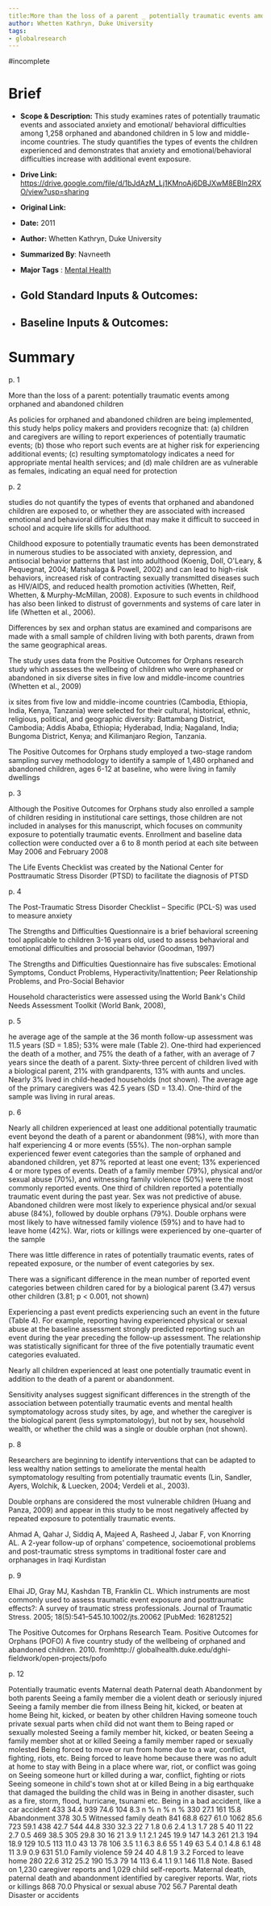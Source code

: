 ```yaml
---
title:More than the loss of a parent _ potentially traumatic events among orphaned and abandoned children
author: Whetten Kathryn, Duke University
tags:
- globalresearch
---
```

#incomplete 
# Brief
-   **Scope & Description:** This study examines rates of potentially traumatic events and associated anxiety and emotional/ behavioral difficulties among 1,258 orphaned and abandoned children in 5 low and middle-income countries. The study quantifies the types of events the children experienced and demonstrates that anxiety and emotional/behavioral difficulties increase with additional event exposure.
-   **Drive Link:** https://drive.google.com/file/d/1bJdAzM_Lj1KMnoAj6DBJXwM8EBIn2RXO/view?usp=sharing
-   **Original Link:** 
-   **Date:** 2011
-   **Author:** Whetten Kathryn, Duke University
-   **Summarized By**: Navneeth
-   **Major Tags** : [Mental Health](Roll%20Ups/Mental%20Health/Mental%20Health.md)
-  **Gold Standard Inputs & Outcomes:** 
	- 
	    
-   **Baseline Inputs & Outcomes:**  
	- 
	    

# Summary

p. 1

More than the loss of a parent: potentially traumatic events among orphaned and abandoned children

 As policies for orphaned and abandoned children are being implemented, this study helps policy makers and providers recognize that: (a) children and caregivers are willing to report experiences of potentially traumatic events; (b) those who report such events are at higher risk for experiencing additional events; (c) resulting symptomatology indicates a need for appropriate mental health services; and (d) male children are as vulnerable as females, indicating an equal need for protection

p. 2

studies do not quantify the types of events that orphaned and abandoned children are exposed to, or whether they are associated with increased emotional and behavioral difficulties that may make it difficult to succeed in school and acquire life skills for adulthood.

Childhood exposure to potentially traumatic events has been demonstrated in numerous studies to be associated with anxiety, depression, and antisocial behavior patterns that last into adulthood (Koenig, Doll, O'Leary, &amp; Pequegnat, 2004; Matshalaga &amp; Powell, 2002) and can lead to high-risk behaviors, increased risk of contracting sexually transmitted diseases such as HIV/AIDS, and reduced health promotion activities (Whetten, Reif, Whetten, &amp; Murphy-McMillan, 2008). Exposure to such events in childhood has also been linked to distrust of governments and systems of care later in life (Whetten et al., 2006).

Differences by sex and orphan status are examined and comparisons are made with a small sample of children living with both parents, drawn from the same geographical areas.

The study uses data from the Positive Outcomes for Orphans research study which assesses the wellbeing of children who were orphaned or abandoned in six diverse sites in five low and middle-income countries (Whetten et al., 2009)

ix sites from five low and middle-income countries (Cambodia, Ethiopia, India, Kenya, Tanzania) were selected for their cultural, historical, ethnic, religious, political, and geographic diversity: Battambang District, Cambodia; Addis Ababa, Ethiopia; Hyderabad, India; Nagaland, India; Bungoma District, Kenya; and Kilimanjaro Region, Tanzania.

The Positive Outcomes for Orphans study employed a two-stage random sampling survey methodology to identify a sample of 1,480 orphaned and abandoned children, ages 6-12 at baseline, who were living in family dwellings

p. 3

Although the Positive Outcomes for Orphans study also enrolled a sample of children residing in institutional care settings, those children are not included in analyses for this manuscript, which focuses on community exposure to potentially traumatic events. Enrollment and baseline data collection were conducted over a 6 to 8 month period at each site between May 2006 and February 2008

The Life Events Checklist was created by the National Center for Posttraumatic Stress Disorder (PTSD) to facilitate the diagnosis of PTSD

p. 4

The Post-Traumatic Stress Disorder Checklist – Specific (PCL-S) was used to measure anxiety

The Strengths and Difficulties Questionnaire is a brief behavioral screening tool applicable to children 3-16 years old, used to assess behavioral and emotional difficulties and prosocial behavior (Goodman, 1997)

The Strengths and Difficulties Questionnaire has five subscales: Emotional Symptoms, Conduct Problems, Hyperactivity/Inattention; Peer Relationship Problems, and Pro-Social Behavior

Household characteristics were assessed using the World Bank's Child Needs Assessment Toolkit (World Bank, 2008),

p. 5

he average age of the sample at the 36 month follow-up assessment was 11.5 years (SD = 1.85); 53% were male (Table 2). One-third had experienced the death of a mother, and 75% the death of a father, with an average of 7 years since the death of a parent. Sixty-three percent of children lived with a biological parent, 21% with grandparents, 13% with aunts and uncles. Nearly 3% lived in child-headed households (not shown). The average age of the primary caregivers was 42.5 years (SD = 13.4). One-third of the sample was living in rural areas.

p. 6

Nearly all children experienced at least one additional potentially traumatic event beyond the death of a parent or abandonment (98%), with more than half experiencing 4 or more events (55%). The non-orphan sample experienced fewer event categories than the sample of orphaned and abandoned children, yet 87% reported at least one event; 13% experienced 4 or more types of events. Death of a family member (79%), physical and/or sexual abuse (70%), and witnessing family violence (50%) were the most commonly reported events. One third of children reported a potentially traumatic event during the past year. Sex was not predictive of abuse. Abandoned children were most likely to experience physical and/or sexual abuse (84%), followed by double orphans (79%). Double orphans were most likely to have witnessed family violence (59%) and to have had to leave home (42%). War, riots or killings were experienced by one-quarter of the sample

There was little difference in rates of potentially traumatic events, rates of repeated exposure, or the number of event categories by sex.

There was a significant difference in the mean number of reported event categories between children cared for by a biological parent (3.47) versus other children (3.81; p &lt; 0.001, not shown)

Experiencing a past event predicts experiencing such an event in the future (Table 4). For example, reporting having experienced physical or sexual abuse at the baseline assessment strongly predicted reporting such an event during the year preceding the follow-up assessment. The relationship was statistically significant for three of the five potentially traumatic event categories evaluated.

Nearly all children experienced at least one potentially traumatic event in addition to the death of a parent or abandonment.

Sensitivity analyses suggest significant differences in the strength of the association between potentially traumatic events and mental health symptomatology across study sites, by age, and whether the caregiver is the biological parent (less symptomatology), but not by sex, household wealth, or whether the child was a single or double orphan (not shown).

p. 8

Researchers are beginning to identify interventions that can be adapted to less wealthy nation settings to ameliorate the mental health symptomatology resulting from potentially traumatic events (Lin, Sandler, Ayers, Wolchik, &amp; Luecken, 2004; Verdeli et al., 2003).

Double orphans are considered the most vulnerable children (Huang and Panza, 2009) and appear in this study to be most negatively affected by repeated exposure to potentially traumatic events.

Ahmad A, Qahar J, Siddiq A, Majeed A, Rasheed J, Jabar F, von Knorring AL. A 2-year follow-up of orphans' competence, socioemotional problems and post-traumatic stress symptoms in traditional foster care and orphanages in Iraqi Kurdistan

p. 9

Elhai JD, Gray MJ, Kashdan TB, Franklin CL. Which instruments are most commonly used to assess traumatic event exposure and posttraumatic effects?: A survey of traumatic stress professionals. Journal of Traumatic Stress. 2005; 18(5):541–545.10.1002/jts.20062 [PubMed: 16281252]

The Positive Outcomes for Orphans Research Team. Positive Outcomes for Orphans (POFO) A five country study of the wellbeing of orphaned and abandoned children. 2010. fromhttp:// globalhealth.duke.edu/dghi-fieldwork/open-projects/pofo

p. 12

Potentially traumatic events Maternal death Paternal death Abandonment by both parents Seeing a family member die a violent death or seriously injured Seeing a family member die from illness Being hit, kicked, or beaten at home Being hit, kicked, or beaten by other children Having someone touch private sexual parts when child did not want them to Being raped or sexually molested Seeing a family member hit, kicked, or beaten Seeing a family member shot at or killed Seeing a family member raped or sexually molested Being forced to move or run from home due to a war, conflict, fighting, riots, etc. Being forced to leave home because there was no adult at home to stay with Being in a place where war, riot, or conflict was going on Seeing someone hurt or killed during a war, conflict, fighting or riots Seeing someone in child's town shot at or killed Being in a big earthquake that damaged the building the child was in Being in another disaster, such as a fire, storm, flood, hurricane, tsunami etc. Being in a bad accident, like a car accident 433 34.4 939 74.6 104 8.3 n % n % n % 330 27.1 161 15.8 Abandonment 378 30.5 Witnessed family death 841 68.8 627 61.0 1062 85.6 723 59.1 438 42.7 544 44.8 330 32.3 22 7 1.8 0.6 2.4 1.3 1.7 28 5 40 11 22 2.7 0.5 469 38.5 305 29.8 30 16 21 3.9 1.1 2.1 245 19.9 147 14.3 261 21.3 194 18.9 129 10.5 113 11.0 43 13 78 106 3.5 1.1 6.3 8.6 55 1 49 63 5.4 0.1 4.8 6.1 48 11 3.9 0.9 631 51.0 Family violence 59 24 40 4.8 1.9 3.2 Forced to leave home 280 22.6 312 25.2 190 15.3 79 14 113 6.4 1.1 9.1 146 11.8 Note. Based on 1,230 caregiver reports and 1,029 child self-reports. Maternal death, paternal death and abandonment identified by caregiver reports. War, riots or killings 868 70.0 Physical or sexual abuse 702 56.7 Parental death Disaster or accidents

